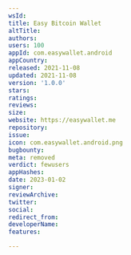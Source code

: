 ```yaml
---
wsId: 
title: Easy Bitcoin Wallet
altTitle: 
authors: 
users: 100
appId: com.easywallet.android
appCountry: 
released: 2021-11-08
updated: 2021-11-08
version: '1.0.0'
stars: 
ratings: 
reviews: 
size: 
website: https://easywallet.me
repository: 
issue: 
icon: com.easywallet.android.png
bugbounty: 
meta: removed
verdict: fewusers
appHashes: 
date: 2023-01-02
signer: 
reviewArchive: 
twitter: 
social: 
redirect_from: 
developerName: 
features: 

---
```


  